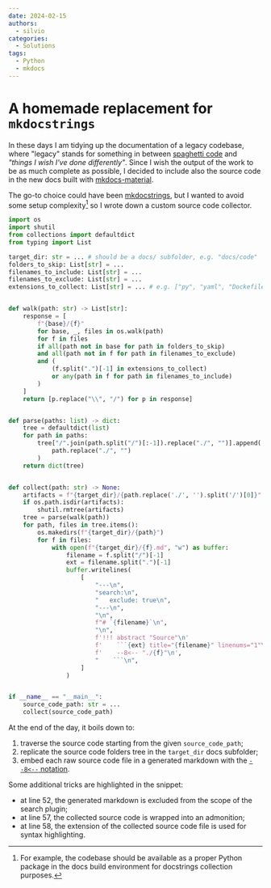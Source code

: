 ```yaml
---
date: 2024-02-15
authors:
  - silvio
categories:
  - Solutions
tags:
  - Python
  - mkdocs
---
```


# A homemade replacement for `mkdocstrings`

In these days I am tidying up the documentation of a legacy codebase, where "legacy" stands for something in between [spaghetti code](https://en.wikipedia.org/wiki/Spaghetti_code) and _"things I wish I've done differently"_. Since I wish the output of the work to be as much complete as possible, I decided to include also the source code in the new docs built with [mkdocs-material](https://github.com/squidfunk/mkdocs-material).

The go-to choice could have been [mkdocstrings](https://github.com/mkdocstrings/mkdocstrings), but I wanted to avoid some setup complexity[^1] so I wrote down a custom source code collector.

<!-- more -->

```python title="source_code_collector.py" linenums="1" hl_lines="52 57 58"
import os
import shutil
from collections import defaultdict
from typing import List

target_dir: str = ... # should be a docs/ subfolder, e.g. "docs/code"
folders_to_skip: List[str] = ...
filenames_to_include: List[str] = ...
filenames_to_exclude: List[str] = ...
extensions_to_collect: List[str] = ... # e.g. ["py", "yaml", "Dockefile"]


def walk(path: str) -> List[str]:
    response = [
        f"{base}/{f}"
        for base, _, files in os.walk(path)
        for f in files
        if all(path not in base for path in folders_to_skip)
        and all(path not in f for path in filenames_to_exclude)
        and (
            (f.split(".")[-1] in extensions_to_collect)
            or any(path in f for path in filenames_to_include)
        )
    ]
    return [p.replace("\\", "/") for p in response]


def parse(paths: list) -> dict:
    tree = defaultdict(list)
    for path in paths:
        tree["/".join(path.split("/")[:-1]).replace("./", "")].append(
            path.replace("./", "")
        )
    return dict(tree)


def collect(path: str) -> None:
    artifacts = f"{target_dir}/{path.replace('./', '').split('/')[0]}"
    if os.path.isdir(artifacts):
        shutil.rmtree(artifacts)
    tree = parse(walk(path))
    for path, files in tree.items():
        os.makedirs(f"{target_dir}/{path}")
        for f in files:
            with open(f"{target_dir}/{f}.md", "w") as buffer:
                filename = f.split("/")[-1]
                ext = filename.split(".")[-1]
                buffer.writelines(
                    [
                        "---\n",
                        "search:\n",
                        "   exclude: true\n",
                        "---\n",
                        "\n",
                        f"# `{filename}`\n",
                        "\n",
                        f'!!! abstract "Source"\n'
                        f'    ```{ext} title="{filename}" linenums="1"\n',
                        f'    --8<-- "./{f}"\n',
                        "    ```\n",
                    ]
                )


if __name__ == "__main__":
    source_code_path: str = ...
    collect(source_code_path)
```

At the end of the day, it boils down to:

1. traverse the source code starting from the given `source_code_path`;
2. replicate the source code folders tree in the `target_dir` docs subfolder;
3. embed each raw source code file in a generated markdown with the [`--8<--` notation](https://squidfunk.github.io/mkdocs-material/reference/code-blocks/#embedding-external-files).

Some additional tricks are highlighted in the snippet:

- at line 52, the generated markdown is excluded from the scope of the search plugin;
- at line 57, the collected source code is wrapped into an admonition;
- at line 58, the extension of the collected source code file is used for syntax highlighting.

[^1]: For example, the codebase should be available as a proper Python package in the docs build environment for docstrings collection purposes.

